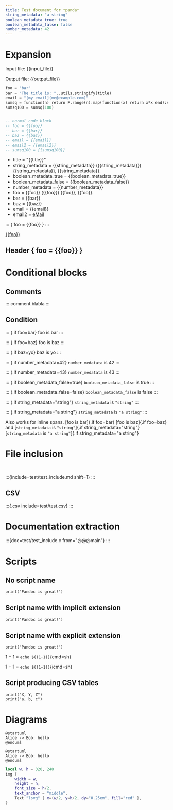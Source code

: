 ```yaml
---
title: Test document for *panda*
string_metadata: "a string"
boolean_metadata_true: true
boolean_metadata_false: false
number_metadata: 42
---
```


# Expansion

Input file: {{input_file}}

Output file: {{output_file}}

```meta
foo = "bar"
bar = "The title is: "..utils.stringify(title)
email = "[my email](me@example.com)"
sumsq = function(n) return F.range(n):map(function(x) return x*x end):sum() end
sumsq100 = sumsq(100)
```

```{.meta include=test/test.lua}
```

```lua
-- normal code block
-- foo = {{foo}}
-- bar = {{bar}}
-- baz = {{baz}}
-- email = {{email}}
-- email2 = {{email2}}
-- sumsq100 = {{sumsq100}}
```

- title = "{{title}}"
- string\_metadata = {{string_metadata}} ({{string_metadata}}) {{string_metadata}}, {{string_metadata}}.
- boolean\_metadata\_true = {{boolean_metadata_true}}
- boolean\_metadata\_false = {{boolean_metadata_false}}
- number\_metadata = {{number_metadata}}
- foo = {{foo}} ({{foo}}) {{foo}}, {{foo}}.
- bar = {{bar}}
- baz = {{baz}}
- email = {{email}}
- email2 = [eMail](mailto:{{email2}})

::: { foo = {{foo}} }
:::

[{{foo}}]({{foo}}/index.html)

## Header { foo = {{foo}} }

# Conditional blocks

## Comments

::: comment
blabla
:::

## Condition

::: {.if foo=bar}
foo is bar
:::

::: {.if foo=baz}
foo is baz
:::

::: {.if baz=yo}
baz is yo
:::

::: {.if number_metadata=42}
`number_medatata` is 42
:::

::: {.if number_metadata=43}
`number_medatata` is 43
:::

::: {.if boolean_metadata_false=true}
`boolean_metadata_false` is true
:::

::: {.if boolean_metadata_false=false}
`boolean_metadata_false` is false
:::

::: {.if string_metadata="string"}
`string_metadata` is `"string"`
:::

::: {.if string_metadata="a string"}
`string_metadata` is `"a string"`
:::

Also works for inline spans.
[foo is bar]{.if foo=bar}
[foo is baz]{.if foo=baz}
and
[`string_metadata` is `"string"`]{.if string_metadata="string"}
[`string_metadata` is `"a string"`]{.if string_metadata="a string"}

# File inclusion

```{.c include=test/test_include.c from=15}
```

```{include=test/test_include.c pattern="(main).-(%b{})" format="%1 = %2"}
```

:::{include=test/test_include.md shift=1}
:::

## CSV

:::{.csv include=test/test.csv}
:::

# Documentation extraction

:::{doc=test/test_include.c from="@@@main"}
:::

# Scripts

## No script name

```{.class cmd="python"}
print("Pandoc is great!")
```

## Script name with implicit extension

```{.class cmd="python %s"}
print("Pandoc is great!")
```

## Script name with explicit extension

```{.class cmd="python %s.py"}
print("Pandoc is great!")
```

1 + 1 = `echo $((1+1))`{cmd=sh}

1 + 1 = `echo $((1+1))`{icmd=sh}

## Script producing CSV tables

```{.python .csv icmd="python"}
print("X, Y, Z")
print("a, b, c")
```

# Diagrams

```{render="{{plantuml}}" img="{{build}}/img/panda_plantuml_test" out="{{build}}/img" caption="Alice & Bob"}
@startuml
Alice -> Bob: hello
@enduml
```

```{render="{{plantuml}}" caption="Alice & Bob" alt="Alternative description" target="http://example.com"}
@startuml
Alice -> Bob: hello
@enduml
```

```{.lua render="{{lsvg}}" img="{{build}}/img/lsvg_test" out="{{build}}/img"}
local w, h = 320, 240
img {
    width = w,
    height = h,
    font_size = h/2,
    text_anchor = "middle",
    Text "lsvg" { x=(w/2, y=h/2, dy="0.25em", fill="red" },
}
```
